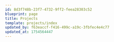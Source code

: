```yaml
---
id: 8d3f748b-23f7-4732-9ff2-feea28303c52
blueprint: page
title: Projects
template: projects/index
updated_by: f63eaccf-f416-499c-a19c-3fbfec4e4c77
updated_at: 1754564447
---
```

